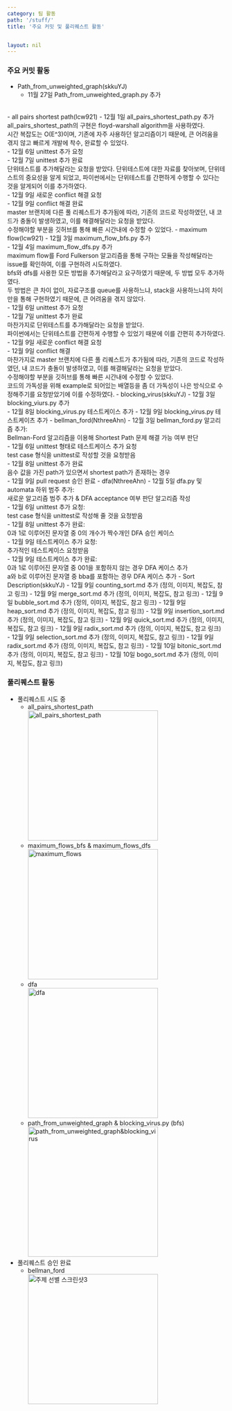 ```yaml
---
category: 팀 활동
path: '/stuff/'
title: '주요 커밋 및 풀리퀘스트 활동'


layout: nil
---
```

### 주요 커밋 활동
- Path_from_unweighted_graph(skkuYJ)
    - 11월 27일 Path_from_unweighted_graph.py 추가
<br>    
- all pairs shortest path(lcw921)
    - 12월 1일 all_pairs_shortest_path.py 추가
    <br>all_pairs_shortest_path의 구현은 floyd-warshall algorithm을 사용하였다. 
    <br>시간 복잡도는 O(E^3)이며, 기존에 자주 사용하던 알고리즘이기 때문에, 큰 어려움을 겪지 않고 빠르게 개발에 착수, 완료할 수 있었다.
    <br>
    - 12월 6일 unittest 추가 요청
    <br>
    - 12월 7일 unittest 추가 완료
    <br>단위테스트를 추가해달라는 요청을 받았다. 단위테스트에 대한 자료를 찾아보며, 단위테스트의 중요성을 알게 되었고, 파이썬에서는 단위테스트를 간편하게 수행할 수 있다는 것을 알게되어 이를 추가하였다.
    <br>
    - 12월 9일 새로운 conflict 해결 요청
    <br>
    - 12월 9일 conflict 해결 완료
    <br>master 브랜치에 다른 풀 리퀘스트가 추가됨에 따라, 기존의 코드로 작성하였던, 내 코드가 충돌이 발생하였고, 이를 해결해달라는 요청을 받았다.
    <br>수정해야할 부분을 깃허브를 통해 빠른 시간내에 수정할 수 있었다.
- maximum flow(lcw921)
    - 12월 3일 maximum_flow_bfs.py 추가
    <br>
    - 12월 4일 maximum_flow_dfs.py 추가
    <br>maximum flow를 Ford Fulkerson 알고리즘을 통해 구하는 모듈을 작성해달라는 issue를 확인하여, 이를 구현하려 시도하였다.
    <br>bfs와 dfs를 사용한 모든 방법을 추가해달라고 요구하였기 때문에, 두 방법 모두 추가하였다.
    <br>두 방법은 큰 차이 없이, 자료구조를 queue를 사용하느냐, stack을 사용하느냐의 차이만을 통해 구현하였기 때문에, 큰 어려움을 겪지 않았다.
    <br>
    - 12월 6일 unittest 추가 요청
    <br>
    - 12월 7일 unittest 추가 완료
    <br>마찬가지로 단위테스트를 추가해달라는 요청을 받았다. 
    <br>파이썬에서는 단위테스트를 간편하게 수행할 수 있었기 때문에 이를 간편히 추가하였다.
    <br>
    - 12월 9일 새로운 conflict 해결 요청
    <br>
    - 12월 9일 conflict 해결
    <br>마찬가지로 master 브랜치에 다른 풀 리퀘스트가 추가됨에 따라, 기존의 코드로 작성하였던, 내 코드가 충돌이 발생하였고, 이를 해결해달라는 요청을 받았다.
    <br>수정해야할 부분을 깃허브를 통해 빠른 시간내에 수정할 수 있었다.
    <br>코드의 가독성을 위해 example로 되어있는 배열등을 좀 더 가독성이 나은 방식으로 수정해주기를 요청받았기에 이를 수정하였다.
- blocking_virus(skkuYJ)
    - 12월 3일 blocking_viurs.py 추가
    <br>
    - 12월 8일 blocking_virus.py 테스트케이스 추가
    - 12월 9일 blocking_virus.py 테스트케이츠 추가
- bellman_ford(NthreeAhn)
    - 12월 3일 bellman_ford.py 알고리즘 추가:
    <br> Bellman-Ford 알고리즘을 이용해 Shortest Path 문제 해결 가능 여부 판단 
    <br>
    - 12월 6일 unittest 형태로 테스트케이스 추가 요청
    <br> test case 형식을 unittest로 작성할 것을 요청받음
    <br>
    - 12월 8일 unittest 추가 완료
    <br> 음수 값을 가진 path가 있으면서 shortest path가 존재하는 경우
    <br>
    - 12월 9일 pull request 승인 완료
- dfa(NthreeAhn)
    - 12월 5일 dfa.py 및 automata 하위 범주 추가:
    <br>새로운 알고리즘 범주 추가 & DFA acceptance 여부 판단 알고리즘 작성
    <br>
    - 12월 6일 unittest 추가 요청:
    <br> test case 형식을 unittest로 작성해 줄 것을 요청받음
    <br>
    - 12월 8일 unittest 추가 완료:
    <br> 0과 1로 이루어진 문자열 중 0의 개수가 짝수개인 DFA 승인 케이스
    <br>
    - 12월 9일 테스트케이스 추가 요청:
    <br> 추가적인 테스트케이스 요청받음
    <br>
    - 12월 9일 테스트케이스 추가 완료:
    <br> 0과 1로 이루어진 문자열 중 001을 포함하지 않는 경우 DFA 케이스 추가
    <br> a와 b로 이루어진 문자열 중 bba를 포함하는 경우 DFA 케이스 추가
- Sort Description(skkuYJ)
    - 12월 9일 counting_sort.md 추가 (정의, 이미지, 복잡도, 참고 링크)
    - 12월 9일 merge_sort.md 추가 (정의, 이미지, 복잡도, 참고 링크)
    - 12월 9일 bubble_sort.md 추가 (정의, 이미지, 복잡도, 참고 링크)
    - 12월 9일 heap_sort.md 추가 (정의, 이미지, 복잡도, 참고 링크)
    - 12월 9일 insertion_sort.md 추가 (정의, 이미지, 복잡도, 참고 링크)
    - 12월 9일 quick_sort.md 추가 (정의, 이미지, 복잡도, 참고 링크)
    - 12월 9일 radix_sort.md 추가 (정의, 이미지, 복잡도, 참고 링크)
    - 12월 9일 selection_sort.md 추가 (정의, 이미지, 복잡도, 참고 링크)
    - 12월 9일 radix_sort.md 추가 (정의, 이미지, 복잡도, 참고 링크)
    - 12월 10일 bitonic_sort.md 추가 (정의, 이미지, 복잡도, 참고 링크)
    - 12월 10일 bogo_sort.md 추가 (정의, 이미지, 복잡도, 참고 링크)

### 풀리퀘스트 활동

- 풀리퀘스트 시도 중
    - all_pairs_shortest_path<br>
    <img width="300" alt="all_pairs_shortest_path" src="https://github.com/19-2-SKKU-OSS/2019-2-OSS-L9/blob/gh-pages/images/allpairs.PNG?raw=true"> <br>
    - maximum_flows_bfs & maximum_flows_dfs<br>
    <img width="300" alt="maximum_flows" src="https://github.com/19-2-SKKU-OSS/2019-2-OSS-L9/blob/gh-pages/images/maximum_flow.PNG?raw=true"> <br>
    - dfa<br>
    <img width="300" alt="dfa" src="https://github.com/19-2-SKKU-OSS/2019-2-OSS-L9/blob/gh-pages/images/dfa.PNG?raw=true"> <br>
    - path_from_unweighted_graph & blocking_virus.py (bfs) <br>
    <img width="300" alt="path_from_unweighted_graph&blocking_virus" src="https://github.com/19-2-SKKU-OSS/2019-2-OSS-L9/blob/gh-pages/images/캡처4.PNG?raw=true"> <br>
- 풀리퀘스트 승인 완료
    - bellman_ford<br>
    <img width="300" alt="주제 선별 스크린샷3" src="https://github.com/19-2-SKKU-OSS/2019-2-OSS-L9/blob/gh-pages/images/bellman.PNG?raw=true"> <br>
